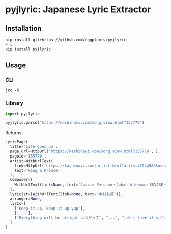 # pyjlyric: Japanese Lyric Extractor

<!--
[![PyPI](
  <https://img.shields.io/pypi/v/my-best-python-project?color=blue>
  )](
  <https://pypi.org/project/my-best-python-project/>
) [![Maintainability](
  <https://api.codeclimate.com/v1/badges/e6d94059d1dc7f08d2a4/maintainability>
  )](
  <https://codeclimate.com/github/eggplants/my-best-python-project/maintainability>
) [![Release Package](
  <https://github.com/eggplants/my-best-python-project/actions/workflows/release.yml/badge.svg>
  )](
  <https://github.com/eggplants/my-best-python-project/actions/workflows/release.yml>
)

[![pre-commit.ci status](
  <https://results.pre-commit.ci/badge/github/eggplants/my-best-python-project/master.svg>
  )](
  <https://results.pre-commit.ci/latest/github/eggplants/my-best-python-project/master>
) [![pages-build-deployment](
  <https://github.com/eggplants/my-best-python-project/actions/workflows/pages/pages-build-deployment/badge.svg>
  )](
  <https://github.com/eggplants/my-best-python-project/actions/workflows/pages/pages-build-deployment>
)
-->

## Installation

```sh
pip install git+https://github.com/eggplants/pyjlyric
# or,
pip install pyjlyric
```

## Usage

### CLI

```shellsession
jrc -h
```

### Library

```python
import pyjlyric

pyjlyric.parse("https://kashinavi.com/song_view.html?155779")
```

Returns:

```python
LyricPage(
  title='Life goes on',
  page_url=HttpUrl('https://kashinavi.com/song_view.html?155779', ),
  pageid='155779',
  artist=WithUrlText(
    link=HttpUrl('https://kashinavi.com/artist.html?artist=104498&kashu=King+%26+Prince&start=1', ),
    text='King & Prince'
  ),
  composer=[
    WithUrlText(link=None, text='Joacim Persson・Johan Alkenas・SQVARE・Sean Michael Alexander')
  ],
  lyricist=[WithUrlText(link=None, text='木村友威')],
  arranger=None,
  lyric=[
    ['Keep it up, keep it up yup'],
    ['...'],
    ['Everything will be alright いつだって', "...", "Let's live it up"]
  ]
)
```
